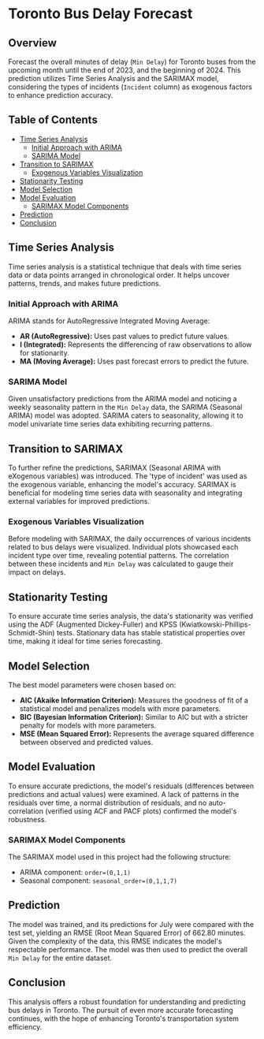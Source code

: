 # Toronto Bus Delay Forecast

## Overview
Forecast the overall minutes of delay (`Min Delay`) for Toronto buses from the upcoming month until the end of 2023, and the beginning of 2024. This prediction utilizes Time Series Analysis and the SARIMAX model, considering the types of incidents (`Incident` column) as exogenous factors to enhance prediction accuracy.

## Table of Contents

- [Time Series Analysis](#time-series-analysis)
  - [Initial Approach with ARIMA](#initial-approach-with-arima)
  - [SARIMA Model](#sarima-model)
- [Transition to SARIMAX](#transition-to-sarimax)
  - [Exogenous Variables Visualization](#exogenous-variables-visualization)
- [Stationarity Testing](#stationarity-testing)
- [Model Selection](#model-selection)
- [Model Evaluation](#model-evaluation)
  - [SARIMAX Model Components](#sarimax-model-components)
- [Prediction](#prediction)
- [Conclusion](#conclusion)

## Time Series Analysis

Time series analysis is a statistical technique that deals with time series data or data points arranged in chronological order. It helps uncover patterns, trends, and makes future predictions.

### Initial Approach with ARIMA

ARIMA stands for AutoRegressive Integrated Moving Average:
- **AR (AutoRegressive):** Uses past values to predict future values.
- **I (Integrated):** Represents the differencing of raw observations to allow for stationarity.
- **MA (Moving Average):** Uses past forecast errors to predict the future.

### SARIMA Model

Given unsatisfactory predictions from the ARIMA model and noticing a weekly seasonality pattern in the `Min Delay` data, the SARIMA (Seasonal ARIMA) model was adopted. SARIMA caters to seasonality, allowing it to model univariate time series data exhibiting recurring patterns.

## Transition to SARIMAX

To further refine the predictions, SARIMAX (Seasonal ARIMA with eXogenous variables) was introduced. The 'type of incident' was used as the exogenous variable, enhancing the model's accuracy. SARIMAX is beneficial for modeling time series data with seasonality and integrating external variables for improved predictions.

### Exogenous Variables Visualization

Before modeling with SARIMAX, the daily occurrences of various incidents related to bus delays were visualized. Individual plots showcased each incident type over time, revealing potential patterns. The correlation between these incidents and `Min Delay` was calculated to gauge their impact on delays.

## Stationarity Testing

To ensure accurate time series analysis, the data's stationarity was verified using the ADF (Augmented Dickey-Fuller) and KPSS (Kwiatkowski-Phillips-Schmidt-Shin) tests. Stationary data has stable statistical properties over time, making it ideal for time series forecasting.

## Model Selection

The best model parameters were chosen based on:
- **AIC (Akaike Information Criterion):** Measures the goodness of fit of a statistical model and penalizes models with more parameters.
- **BIC (Bayesian Information Criterion):** Similar to AIC but with a stricter penalty for models with more parameters.
- **MSE (Mean Squared Error):** Represents the average squared difference between observed and predicted values.

## Model Evaluation

To ensure accurate predictions, the model's residuals (differences between predictions and actual values) were examined. A lack of patterns in the residuals over time, a normal distribution of residuals, and no auto-correlation (verified using ACF and PACF plots) confirmed the model's robustness.

### SARIMAX Model Components

The SARIMAX model used in this project had the following structure:
- ARIMA component: `order=(0,1,1)`
- Seasonal component: `seasonal_order=(0,1,1,7)`

## Prediction

The model was trained, and its predictions for July were compared with the test set, yielding an RMSE (Root Mean Squared Error) of 662.80 minutes. Given the complexity of the data, this RMSE indicates the model's respectable performance. The model was then used to predict the overall `Min Delay` for the entire dataset.

## Conclusion

This analysis offers a robust foundation for understanding and predicting bus delays in Toronto. The pursuit of even more accurate forecasting continues, with the hope of enhancing Toronto's transportation system efficiency.
